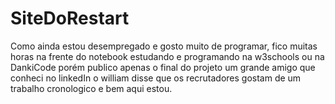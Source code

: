 # SiteDoRestart

Como ainda estou desempregado e gosto muito de programar, 
fico muitas horas na frente do notebook estudando e programando
na w3schools ou na DankiCode porém publico apenas o final do projeto
um grande amigo que conheci no linkedIn o william disse que os recrutadores
gostam de um trabalho cronologico e bem aqui estou.
